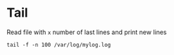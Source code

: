 # Tail

Read file with `x` number of last lines and print new lines

`tail -f -n 100 /var/log/mylog.log`
